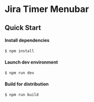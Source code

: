 # Jira Timer Menubar

## Quick Start

#### Install dependencies

```bash
$ npm install
```

#### Launch dev environment

```bash
$ npm run dev
```

#### Build for distribution

```bash
$ npm run build
```
